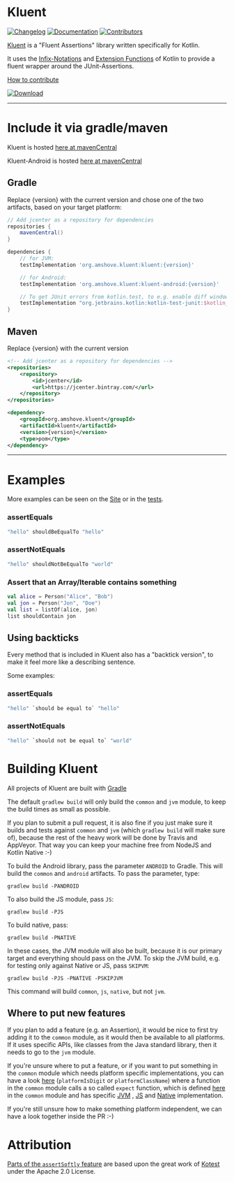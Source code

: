 # Kluent

[![Changelog](https://img.shields.io/badge/docs-changelog-blue.svg)](https://github.com/MarkusAmshove/Kluent/blob/master/CHANGELOG.md)
[![Documentation](https://img.shields.io/badge/docs-documentation-blue.svg)](https://markusamshove.github.io/Kluent/)
[![Contributors](https://img.shields.io/badge/docs-contributors-blue.svg)](https://github.com/MarkusAmshove/Kluent/blob/master/AUTHORS.md)

[Kluent](https://markusamshove.github.io/Kluent/) is a "Fluent Assertions" library written specifically for Kotlin.

It uses the [Infix-Notations](https://kotlinlang.org/docs/reference/functions.html#infix-notation "Infix-Notation")
and [Extension Functions](https://kotlinlang.org/docs/reference/extensions.html#extension-functions "Extension Functions")
of Kotlin to provide a fluent wrapper around the JUnit-Assertions.

[How to contribute](CONTRIBUTING.md)

[ ![Download](https://api.bintray.com/packages/markusamshove/maven/kluent/images/download.svg) ](https://bintray.com/markusamshove/maven/kluent/_latestVersion)

----------

# Include it via gradle/maven

Kluent is hosted [here at mavenCentral](https://mvnrepository.com/artifact/org.amshove.kluent/kluent)

Kluent-Android is hosted [here at mavenCentral](https://mvnrepository.com/artifact/org.amshove.kluent/kluent-android)

## Gradle

Replace {version} with the current version and chose one of the two artifacts, based on your target platform:

```groovy
// Add jcenter as a repository for dependencies
repositories {
    mavenCentral()
}

dependencies {
    // for JVM:
    testImplementation 'org.amshove.kluent:kluent:{version}'

    // for Android:
    testImplementation 'org.amshove.kluent:kluent-android:{version}'

    // To get JUnit errors from kotlin.test, to e.g. enable diff windows in failure messages
    testImplementation "org.jetbrains.kotlin:kotlin-test-junit:$kotlin_version"
}
```

## Maven

Replace {version} with the current version

```xml
<!-- Add jcenter as a repository for dependencies -->
<repositories>
    <repository>
        <id>jcenter</id>
        <url>https://jcenter.bintray.com/</url>
    </repository>
</repositories>

<dependency>
    <groupId>org.amshove.kluent</groupId>
    <artifactId>kluent</artifactId>
    <version>{version}</version>
    <type>pom</type>
</dependency>
```

----------

# Examples

More examples can be seen on the [Site](https://markusamshove.github.io/Kluent/) or in
the [tests](https://github.com/MarkusAmshove/Kluent/tree/master/src/test/kotlin/org/amshove/kluent/tests).

### assertEquals ##

```kotlin
"hello" shouldBeEqualTo "hello"
```

### assertNotEquals ##

```kotlin
"hello" shouldNotBeEqualTo "world"
```

### Assert that an Array/Iterable contains something ##

```kotlin
val alice = Person("Alice", "Bob")
val jon = Person("Jon", "Doe")
val list = listOf(alice, jon)
list shouldContain jon
```

## Using backticks

Every method that is included in Kluent also has a "backtick version", to make it feel more like a describing sentence.

Some examples:

### assertEquals ##

```kotlin
"hello" `should be equal to` "hello"
```

### assertNotEquals ##

```kotlin
"hello" `should not be equal to` "world"
```

# Building Kluent

All projects of Kluent are built with [Gradle](http://gradle.org/)

The default `gradlew build` will only build the `common` and `jvm` module, to keep the build times as small as possible.

If you plan to submit a pull request, it is also fine if you just make sure it builds and tests against `common`
and `jvm` (which `gradlew build` will make sure of), because the rest of the heavy work will be done by Travis and
AppVeyor. That way you can keep your machine free from NodeJS and Kotlin Native :-)

To build the Android library, pass the parameter `ANDROID` to Gradle. This will build the `common` and `android`
artifacts. To pass the parameter, type:

`gradlew build -PANDROID`

To also build the JS module, pass `JS`:

`gradlew build -PJS`

To build native, pass:

`gradlew build -PNATIVE`

In these cases, the JVM module will also be built, because it is our primary target and everything should pass on the
JVM. To skip the JVM build, e.g. for testing only against Native or JS, pass `SKIPVM`:

`gradlew build -PJS -PNATIVE -PSKIPJVM`

This command will build `common`, `js`, `native`, but not `jvm`.

## Where to put new features

If you plan to add a feature (e.g. an Assertion), it would be nice to first try adding it to the `common` module, as it
would then be available to all platforms. If it uses specific APIs, like classes from the Java standard library, then it
needs to go to the `jvm` module.

If you're unsure where to put a feature, or if you want to put something in the `common` module which needs platform
specific implementations, you can have a
look [here](https://github.com/MarkusAmshove/Kluent/blob/master/common/src/main/kotlin/org/amshove/kluent/Basic.kt) (`platformIsDigit`
or `platformClassName`)
where a function in the `common` module calls a so called `expect` function, which is
defined [here](https://github.com/MarkusAmshove/Kluent/blob/master/common/src/main/kotlin/org/amshove/kluent/internal/Platform.kt)
in the `common` module and has
specific [JVM](https://github.com/MarkusAmshove/Kluent/blob/master/jvm/src/main/kotlin/org/amshove/kluent/internal/Platform.kt)
,
[JS](https://github.com/MarkusAmshove/Kluent/blob/master/js/src/main/kotlin/org/amshove/kluent/internal/Platform.kt)
and [Native](https://github.com/MarkusAmshove/Kluent/blob/master/native/src/main/kotlin/org/amshove/kluent/internal/Platform.kt)
implementation.

If you're still unsure how to make something platform independent, we can have a look together inside the PR :-)

# Attribution

[Parts of the `assertSoftly` feature](https://github.com/MarkusAmshove/Kluent/pull/185#issuecomment-731777949) are based
upon the great work of [Kotest](https://github.com/kotest/kotest) under the Apache 2.0 License.
